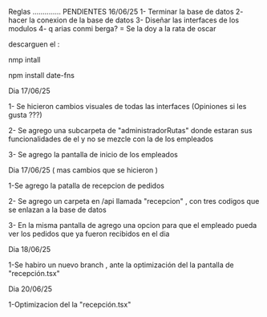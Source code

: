 Reglas ..............
PENDIENTES 16/06/25
1- Terminar la base de datos
2- hacer la conexion de la base de datos
3- Diseñar las interfaces de los modulos
4- q arias conmi berga? = Se la doy a la rata de oscar


descarguen el : 

nmp intall 

npm install date-fns

Dia 17/06/25

1- Se hicieron cambios visuales de todas las interfaces (Opiniones si les gusta ???)

2- Se agrego una subcarpeta de "administradorRutas" donde estaran sus funcionalidades de el y no se mezcle con la
de los empleados

3- Se agrego la pantalla de inicio de los empleados


Dia 17/06/25 ( mas cambios que se hicieron )

1-Se agrego la patalla de recepcion de pedidos 

2- Se agrego un carpeta en /api llamada "recepcion" ,  con tres codigos que se enlazan a la base de datos 

3- En la misma pantalla de agrego una opcion para que el empleado pueda ver los pedidos que ya fueron recibidos en el dia


Dia 18/06/25

1-Se habiro un nuevo branch , ante la optimización del la pantalla de "recepción.tsx"

Dia 20/06/25

1-Optimizacion del la "recepción.tsx"
